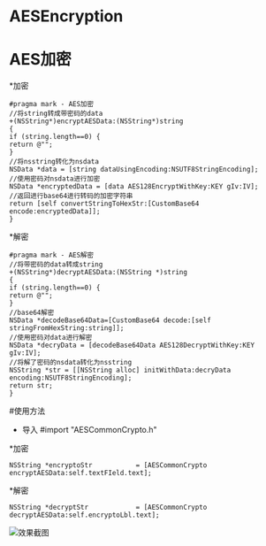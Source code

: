 # AESEncryption
# AES加密
*加密
```
#pragma mark - AES加密
//将string转成带密码的data
+(NSString*)encryptAESData:(NSString*)string
{
if (string.length==0) {
return @"";
}
//将nsstring转化为nsdata
NSData *data = [string dataUsingEncoding:NSUTF8StringEncoding];
//使用密码对nsdata进行加密
NSData *encryptedData = [data AES128EncryptWithKey:KEY gIv:IV];
//返回进行base64进行转码的加密字符串
return [self convertStringToHexStr:[CustomBase64 encode:encryptedData]];
}

```

*解密

```
#pragma mark - AES解密
//将带密码的data转成string
+(NSString*)decryptAESData:(NSString *)string
{
if (string.length==0) {
return @"";
}
//base64解密
NSData *decodeBase64Data=[CustomBase64 decode:[self stringFromHexString:string]];
//使用密码对data进行解密
NSData *decryData = [decodeBase64Data AES128DecryptWithKey:KEY gIv:IV];
//将解了密码的nsdata转化为nsstring
NSString *str = [[NSString alloc] initWithData:decryData encoding:NSUTF8StringEncoding];
return str;
}

```

#使用方法
* 导入 #import "AESCommonCrypto.h"

*加密
```
NSString *encryptoStr           = [AESCommonCrypto encryptAESData:self.textFIeld.text];

```
*解密
```
NSString *decryptStr            = [AESCommonCrypto decryptAESData:self.encryptoLbl.text];
```
![效果截图](https://github.com/wyxlh/AESEncryption/blob/master/Simulator%20Screen%20Shot%202017%E5%B9%B48%E6%9C%882%E6%97%A5%20%E4%B8%8A%E5%8D%8811.51.20.png)
